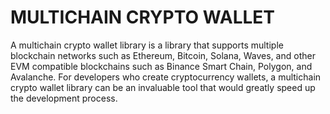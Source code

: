 # MULTICHAIN CRYPTO WALLET

A multichain crypto wallet library is a library that supports multiple blockchain networks  such as Ethereum, Bitcoin, Solana, Waves, and other EVM compatible blockchains such as Binance Smart Chain, Polygon, and Avalanche. 
For developers who create cryptocurrency wallets, a multichain crypto wallet library can be an invaluable tool that would greatly speed up the development process.